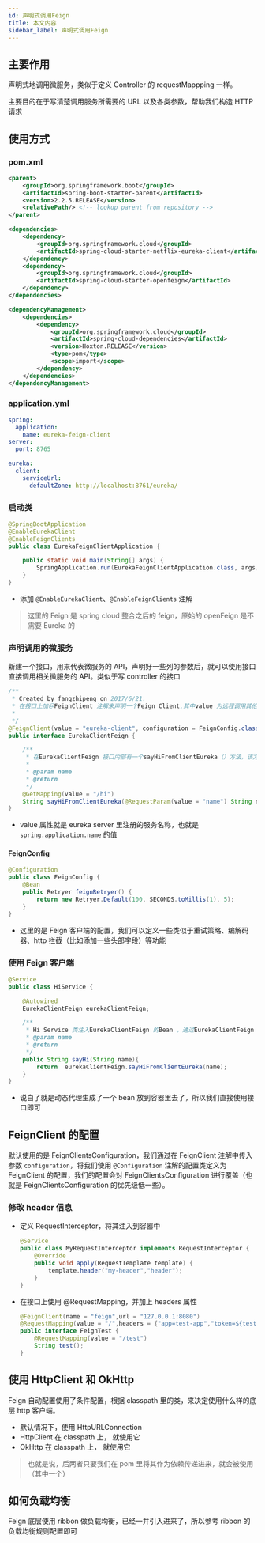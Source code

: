 ```yaml
---
id: 声明式调用Feign
title: 本文内容
sidebar_label: 声明式调用Feign
---
```




## 主要作用

声明式地调用微服务，类似于定义 Controller 的 requestMappping 一样。

主要目的在于写清楚调用服务所需要的 URL 以及各类参数，帮助我们构造 HTTP 请求



## 使用方式

### pom.xml

```xml
<parent>
    <groupId>org.springframework.boot</groupId>
    <artifactId>spring-boot-starter-parent</artifactId>
    <version>2.2.5.RELEASE</version>
    <relativePath/> <!-- lookup parent from repository -->
</parent>

<dependencies>
    <dependency>
        <groupId>org.springframework.cloud</groupId>
        <artifactId>spring-cloud-starter-netflix-eureka-client</artifactId>
    </dependency>
    <dependency>
        <groupId>org.springframework.cloud</groupId>
        <artifactId>spring-cloud-starter-openfeign</artifactId>
    </dependency>
</dependencies>

<dependencyManagement>
    <dependencies>
        <dependency>
            <groupId>org.springframework.cloud</groupId>
            <artifactId>spring-cloud-dependencies</artifactId>
            <version>Hoxton.RELEASE</version>
            <type>pom</type>
            <scope>import</scope>
        </dependency>
    </dependencies>
</dependencyManagement>
```

### application.yml

```yaml
spring:
  application:
    name: eureka-feign-client
server:
  port: 8765

eureka:
  client:
    serviceUrl:
      defaultZone: http://localhost:8761/eureka/
```

### 启动类

```java
@SpringBootApplication
@EnableEurekaClient
@EnableFeignClients
public class EurekaFeignClientApplication {

	public static void main(String[] args) {
		SpringApplication.run(EurekaFeignClientApplication.class, args);
	}
}
```

- 添加 `@EnableEurekaClient`、`@EnableFeignClients` 注解

> 这里的 Feign 是 spring cloud 整合之后的 feign，原始的 openFeign 是不需要 Eureka 的

### 声明调用的微服务

新建一个接口，用来代表微服务的 API，声明好一些列的参数后，就可以使用接口直接调用相关微服务的 API。类似于写 controller 的接口

```java
/**
 * Created by fangzhipeng on 2017/6/21.
 * 在接口上加＠FeignClient 注解来声明一个Feign Client,其中value 为远程调用其他服务的服务名， FeignConfig.class 为Feign Client 的配置类
 *
 */
@FeignClient(value = "eureka-client", configuration = FeignConfig.class)
public interface EurekaClientFeign {

    /**
     * 在EurekaClientFeign 接口内部有一个sayHiFromClientEureka（）方法，该方法通过Feign 来调用eureka-client 服务的“/hi”的API 接口
     *
     * @param name
     * @return
     */
    @GetMapping(value = "/hi")
    String sayHiFromClientEureka(@RequestParam(value = "name") String name);
}
```

- value 属性就是 eureka server 里注册的服务名称，也就是 `spring.application.name` 的值

#### FeignConfig

```java
@Configuration
public class FeignConfig {
    @Bean
    public Retryer feignRetryer() {
        return new Retryer.Default(100, SECONDS.toMillis(1), 5);
    }
}
```

- 这里的是 Feign 客户端的配置，我们可以定义一些类似于重试策略、编解码器、http 拦截（比如添加一些头部字段）等功能

### 使用 Feign 客户端

```java
@Service
public class HiService {

    @Autowired
    EurekaClientFeign eurekaClientFeign;

    /**
     * Hi Service 类注入EurekaClientFeign 的Bean ，通过EurekaClientFeign 去调用sayHiFromClientEureka（）方法
     * @param name
     * @return
     */
    public String sayHi(String name){
        return  eurekaClientFeign.sayHiFromClientEureka(name);
    }
}
```

- 说白了就是动态代理生成了一个 bean 放到容器里去了，所以我们直接使用接口即可



## FeignClient 的配置

默认使用的是 FeignClientsConfiguration，我们通过在 FeignClient 注解中传入参数 `configuration`，将我们使用 `@Configuration` 注解的配置类定义为 FeignClient 的配置，我们的配置会对 FeignClientsConfiguration 进行覆盖（也就是 FeignClientsConfiguration 的优先级低一些）。

### 修改 header 信息

- 定义 RequestInterceptor，将其注入到容器中

  ```java
  @Service
  public class MyRequestInterceptor implements RequestInterceptor {
      @Override
      public void apply(RequestTemplate template) {
          template.header("my-header","header");
      }
  }
  ```

- 在接口上使用 @RequestMapping，并加上 headers 属性

  ```java
  @FeignClient(name = "feign",url = "127.0.0.1:8080")
  @RequestMapping(value = "/",headers = {"app=test-app","token=${test-app.token}"})
  public interface FeignTest {
      @RequestMapping(value = "/test")
      String test();
  }
  ```



## 使用 HttpClient 和 OkHttp

Feign 自动配置使用了条件配置，根据 classpath 里的类，来决定使用什么样的底层 http 客户端。

- 默认情况下，使用 HttpURLConnection
- HttpClient 在 classpath 上， 就使用它
- OkHttp 在 classpath 上， 就使用它

> 也就是说，后两者只要我们在 pom 里将其作为依赖传递进来，就会被使用（其中一个）



## 如何负载均衡

Feign 底层使用 ribbon 做负载均衡，已经一并引入进来了，所以参考 ribbon 的负载均衡规则配置即可

